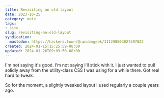 ```yaml
---
title: Revisiting an old layout
date: 2023-10-25
category: note
tags:
- site
slug: revisiting-an-old-layout
syndication:
  mastodon: https://hackers.town/@randomgeek/111298503027597022
created: 2024-01-15T15:25:59-08:00
updated: 2024-01-26T09:03:50-08:00
---
```


I'm not saying it's good. I'm not saying I'll stick with it. I just wanted to pull solidly away from the utility-class CSS I was using for a while there. Got real hard to tweak.

So for the moment, a slightly tweaked layout I used regularly a couple years ago.
